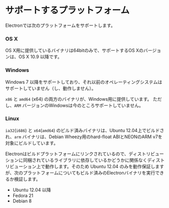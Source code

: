 # サポートするプラットフォーム

Electronでは次のプラットフォームをサポートします。

### OS X

OS X用に提供しているバイナリは64bitのみで、サポートするOS Xのバージョンは、OS X 10.9 以降です。

### Windows

Windows 7 以降をサポートしており、それ以前のオペレーティングシステムはサポートしていません（し、動作しません）。

`x86` と `amd64` (x64) の両方のバイナリが、Windows用に提供しています。
ただし、`ARM` バージョンのWindowsは今のところサポートしていません。

### Linux

`ia32`(`i686`) と `x64`(`amd64`) のビルド済みバイナリは、Ubuntu 12.04上でビルドされ、`arm` バイナリは、Debian Wheezy用のhard-float ABIとNEONのARM v7を対象にビルドしています。

Electronはビルドプラットフォームにリンクされているので、ディストリビューションに同梱されているライブラリに依存しているかどうかに関係なくディストリビューション上で動作します。そのため Ubuntu 12.04 のみを動作保証しますが、次のプラットフォームについてもビルド済みのElectronバイナリを実行できるか検証します。

* Ubuntu 12.04 以降
* Fedora 21
* Debian 8
